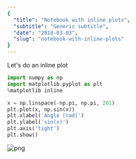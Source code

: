 ```yaml
---
{
  "title": "Notebook with inline plots",
  "subtitle": "Generic subtitle",
  "date": "2018-03-03",
  "slug": "notebook-with-inline-plots"
}
---
```

Let's do an inline plot

```python
import numpy as np
import matplotlib.pyplot as plt
%matplotlib inline
```


```python
x = np.linspace(-np.pi, np.pi, 201)
plt.plot(x, np.sin(x))
plt.xlabel('Angle [rad]')
plt.ylabel('sin(x)')
plt.axis('tight')
plt.show()
```


![png](/img/Notebook%20with%20inline%20plots_2_0.png)

